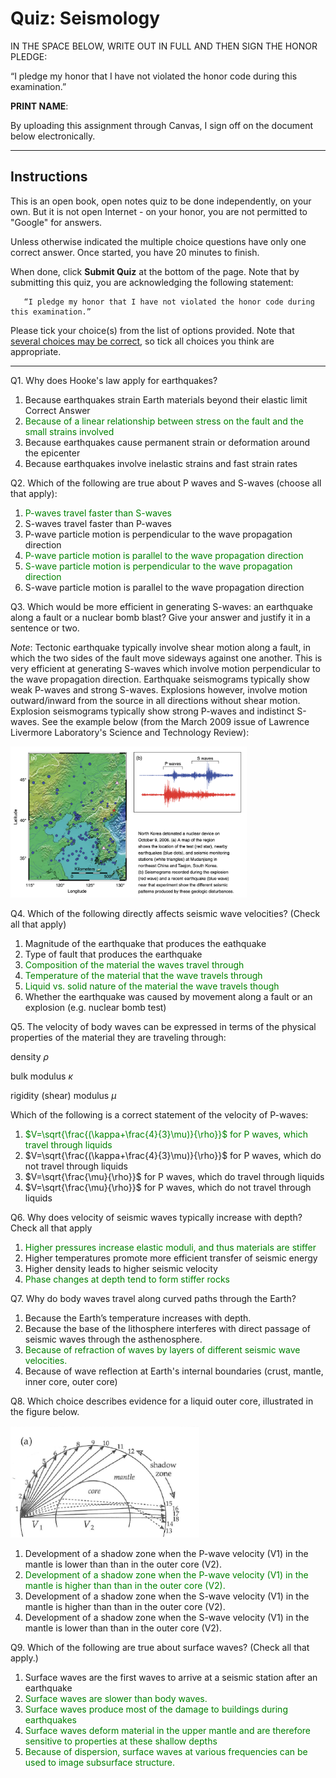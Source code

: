 # Quiz: Seismology

IN THE SPACE BELOW, WRITE OUT IN FULL AND THEN SIGN THE HONOR PLEDGE:

“I pledge my honor that I have not violated the honor code during this examination.”

**PRINT NAME**:

By uploading this assignment through Canvas, I sign off on the document below electronically.

----

## Instructions

This is an open book, open notes quiz to be done independently, on your own.  But it is not open Internet - on your honor, you are not permitted to "Google" for answers.

Unless otherwise indicated the multiple choice questions have only one correct answer. Once started, you have 20 minutes to finish.

When done, click **Submit Quiz** at the bottom of the page.  Note that by submitting this quiz, you are acknowledging the following statement:

       “I pledge my honor that I have not violated the honor code during this examination.”
Please tick your choice(s) from the list of options provided.  Note that <u>several choices may be correct</u>, so tick all choices you think are appropriate.

----

Q1. Why does Hooke's law apply for earthquakes?

  1. Because earthquakes strain Earth materials beyond their elastic limit 
Correct Answer
  2. <font color='green'>Because of a linear relationship between stress on the fault and the small strains involved</font>
  3. Because earthquakes cause permanent strain or deformation around the epicenter 
  4. Because earthquakes involve inelastic strains and fast strain rates 

Q2. Which of the following are true about P waves and S-waves (choose all that apply):

  1. <font color='green'>P-waves travel faster than S-waves</font>
  2. S-waves travel faster than P-waves 
  3. P-wave particle motion is perpendicular to the wave propagation direction  
  4. <font color='green'>P-wave particle motion is parallel to the wave propagation direction</font>  
  5. <font color='green'>S-wave particle motion is perpendicular to the wave propagation direction</font>
  6. S-wave particle motion is parallel to the wave propagation direction

Q3. Which would be more efficient in generating S-waves: an earthquake along a fault or a nuclear bomb blast?  Give your answer and justify it in a sentence or two.

*Note*:
Tectonic earthquake typically involve shear motion along a fault, in which  the two sides of the fault move sideways against one another.  This is very efficient at generating S-waves which involve motion perpendicular to the wave propagation direction.  Earthquake seismograms typically show weak P-waves and strong S-waves.   Explosions however, involve motion outward/inward from the source in all directions without shear motion.  Explosion seismograms typically show strong P-waves and indistinct S-waves.  See the example below (from the March 2009 issue of Lawrence Livermore Laboratory's Science and Technology Review):

<img src="images/nuclear_vs_quake.png" alt="drawing" width="75%"/>

Q4. Which of the following directly affects seismic wave velocities? (Check all that apply)

  1. Magnitude of the earthquake that produces the eathquake
  2. Type of fault that produces the earthquake
  3. <font color='green'>Composition of the material the waves travel through</font>   
  4. <font color='green'>Temperature of the material that the wave travels through</font>  
  5. <font color='green'>Liquid vs. solid nature of the material the wave travels though</font>
  6. Whether the earthquake was caused by movement along a fault or an explosion (e.g. nuclear bomb test) 

Q5. The velocity of body waves can be expressed in terms of the physical properties of the material they are traveling through:

density $\rho$

bulk modulus $\kappa$

rigidity (shear) modulus $\mu$

Which of the following is a correct statement of the velocity of P-waves:
  1. <font color='green'>$V=\sqrt{\frac{(\kappa+\frac{4}{3}\mu)}{\rho}}$ for P waves, which travel through liquids</font>
  2. $V=\sqrt{\frac{(\kappa+\frac{4}{3}\mu)}{\rho}}$ for P waves, which do not travel through liquids
  3. $V=\sqrt{\frac{\mu}{\rho}}$ for P waves, which do travel through liquids
  4. $V=\sqrt{\frac{\mu}{\rho}}$ for P waves, which do not travel through liquids

Q6. Why does velocity of seismic waves typically increase with depth?  Check all that apply

  1. <font color='green'>Higher pressures increase elastic moduli, and thus materials are stiffer</font>
  2. Higher temperatures promote more efficient transfer of seismic energy
  3. Higher density leads to higher seismic velocity 
  4. <font color='green'>Phase changes at depth tend to form stiffer rocks</font>

Q7. Why do body waves travel along curved paths through the Earth?
  1. Because the Earth’s temperature increases with depth. 
  2. Because the base of the lithosphere interferes with direct passage of seismic waves through the asthenosphere. 
  3. <font color='green'>Because of refraction of waves by layers of different seismic wave velocities.</font>   
  4. Because of wave reflection at Earth's internal boundaries (crust, mantle, inner core, outer core) 

Q8. Which choice describes evidence for a liquid outer core, illustrated in the figure below.

<img src="images/shadow_zone.png" alt="drawing" width="60%"/>

   1. Development of a shadow zone when the P-wave velocity (V1) in the mantle is lower than than in the outer core (V2).
   2. <font color='green'>Development of a shadow zone when the P-wave velocity (V1) in the mantle is higher than than in the outer core (V2).</font> 
   3. Development of a shadow zone when the S-wave velocity (V1) in the mantle is higher than than in the outer core (V2).
   4. Development of a shadow zone when the S-wave velocity (V1) in the mantle is lower than than in the outer core (V2).

Q9. Which of the following are true about surface waves?  (Check all that apply.)

   1. Surface waves are the first waves to arrive at a seismic station after an earthquake  
   2. <font color='green'>Surface waves are slower than body waves.</font>   
   3. <font color='green'>Surface waves produce most of the damage to buildings during earthquakes</font>  
   4. <font color='green'>Surface waves deform material in the upper mantle and are therefore sensitive to properties at these shallow depths</font>   
   5. <font color='green'>Because of dispersion, surface waves at various frequencies can be used to image subsurface structure.</font> 
